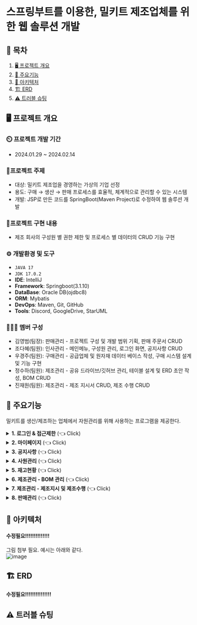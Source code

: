 # 스프링부트를 이용한, 밀키트 제조업체를 위한 웹 솔루션 개발

## 📌 목차
1. [🖥️ 프로젝트 개요](#-프로젝트-개요)
2. [📕 주요기능](#-주요기능)
3. [🔧 아키텍처](#아키텍처)
4. [🏗️ ERD](#ERD)
5. [⚠️ 트러블 슈팅](#트러블-슈팅)

## 🖥️ 프로젝트 개요
### ⏲️ 프로젝트 개발 기간
  - 2024.01.29 ~ 2024.02.14
### 🔖프로젝트 주제
  - 대상: 밀키트 제조업을 경영하는 가상의 기업 선정
  - 용도: 구매 → 생산 → 판매 프로세스를 효율적, 체계적으로 관리할 수 있는 시스템
  - 개발: JSP로 만든 코드를 SpringBoot(Maven Project)로 수정하여 웹 솔루션 개발
### 📁프로젝트 구현 내용
  - 제조 회사의 구성원 별 권한 제한 및 프로세스 별 데이터의 CRUD 기능 구현
### ⚙️ 개발환경 및 도구
  - `JAVA 17`
  - `JDK 17.0.2`
  - **IDE**: IntelliJ
  - **Framework**: Springboot(3.1.10)
  - **DataBase**: Oracle DB(ojdbc8)
  - **ORM**: Mybatis
  - **DevOps**: Maven, Git, GitHub
  - **Tools**: Discord, GoogleDrive, StarUML
### 🧑‍🤝‍🧑 멤버 구성
  - 김영범(팀장): 판매관리 - 프로젝트 구성 및 개발 범위 기획, 판매 주문서 CRUD
  - 조다혜(팀원): 인사관리 - 메인메뉴, 구성원 관리, 로그인 화면, 공지사항 CRUD
  - 우경주(팀원): 구매관리 - 공급업체 및 원자재 데이터 베이스 작성, 구매 시스템 설계 및 기능 구현
  - 정수하(팀원): 제조관리 - 공유 드라이브/깃허브 관리, 테이블 설계 및 ERD 초안 작성, BOM CRUD
  - 진재원(팀원): 제조관리 - 제조 지시서 CRUD, 제조 수행 CRUD

## 📕 주요기능
밀키트를 생산/제조하는 업체에서 자원관리를 위해 사용하는 프로그램을 제공한다.
<details>
  <summary><b>1. 로그인 & 접근제한</b> (👈 Click)</summary>
  <div markdown="1">
    <ul>
      <li>직원 번호가 데이터에 있으면 로그인이 가능하다.</li>
      <li>부서별 접근 가능한 페이지가 다르다.
        <ol>
          <li>
            ex1) 생산팀은 로그인 시 `재고현황`, `제조관리`만 보여준다. <br>
            <img src="https://github.com/heyJSH/Project-Meal_Kit_SpringBoot/assets/150403977/83eb1444-d06f-4b7c-a750-cfb08b1dee16" alt="생산팀 접근가능한 메뉴">
          </li>
          <li>
            ex2) 관리팀은 모든 페이지에 접근할 수 있다. <br>
            <img src="https://github.com/heyJSH/Project-Meal_Kit_SpringBoot/assets/150403977/2c487107-703d-44df-b55d-2712ea79ae70" alt="관리팀 접근가능한 메뉴">
          </li>
        </ol>
      </li>
    </ul>
  </div>
</details>

<details>
  <summary><b>2. 마이페이지</b> (👈 Click)</summary>
  <div markdown="1">
    <ul>
      <li>'직원이름'과 '직원아이디'는 수정할 수 없다.</li>
      <li>'비밀번호', '전화번호'는 수정할 수 있다.
        <ol>
          <li>
            비밀번호, 전화번호 수정 시 포맷을 맞추도록 했다. <br>
            <img src="https://github.com/heyJSH/Project-Meal_Kit_SpringBoot/assets/150403977/7449c4dd-4328-4408-9483-82ddf8c29686" alt="직원정보수정">
          </li>
        </ol>
      </li>
    </ul>
  </div>
</details>

<details>
  <summary><b>3. 공지사항</b> (👈 Click)</summary>
  <div markdown="1">
    
  </div>
</details>

<details>
  <summary><b>4. 사원관리</b> (👈 Click)</summary>
  <div markdown="1">
    
  </div>
</details>

<details>
  <summary><b>5. 재고현황</b> (👈 Click)</summary>
  <div markdown="1">
    
  </div>
</details>

<details>
  <summary><b>6. 제조관리 - BOM 관리</b> (👈 Click)</summary>
  <div markdown="1">
    
  </div>
</details>

<details>
  <summary><b>7. 제조관리 - 제조지시 및 제조수행</b> (👈 Click)</summary>
  <div markdown="1">
    
  </div>
</details>

<details>
  <summary><b>8. 판매관리</b> (👈 Click)</summary>
  <div markdown="1">
    
  </div>
</details>

## 🔧 아키텍처
#### 수정필요!!!!!!!!!!!!!!
그림 첨부 필요. 예시는 아래와 같다.<br>
![image](https://github.com/heyJSH/Project-Meal_Kit_SpringBoot/assets/150403977/41d35377-005b-49ff-8df4-5669487e3ba3)

## 🏗️ ERD
#### 수정필요!!!!!!!!!!!!!!!

## ⚠️ 트러블 슈팅
